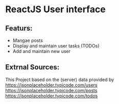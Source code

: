 # ReactJS User interface 
## Featurs:
- Mangae posts
- Display and maintain user tasks (TODOs)
- Add and maintain new user
  
## Extrnal Sources:

This Project based on the (server) data provided by
 https://jsonplaceholder.typicode.com/users
 https://jsonplaceholder.typicode.com/posts
 https://jsonplaceholder.typicode.com/todos

